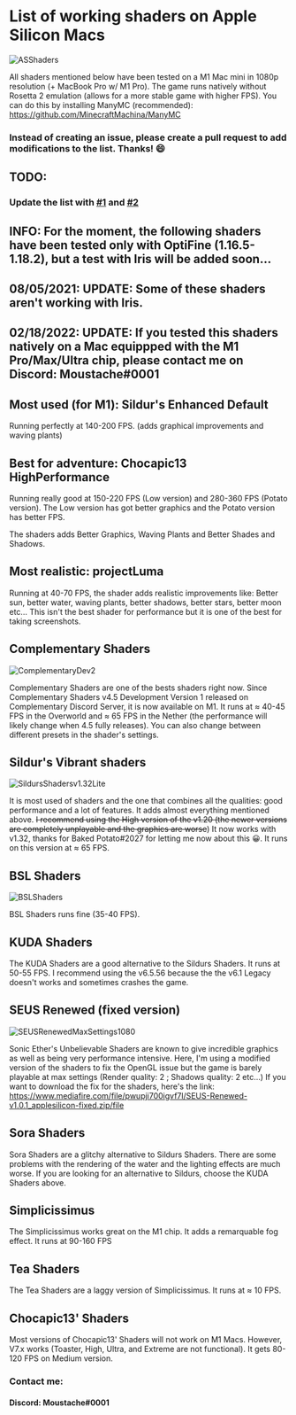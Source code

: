 # List of working shaders on Apple Silicon Macs
![ASShaders](https://i.goopics.net/46gge1.png)

All shaders mentioned below have been tested on a M1 Mac mini in 1080p resolution (+ MacBook Pro w/ M1 Pro). The game runs natively without Rosetta 2 emulation (allows for a more stable game with higher FPS). You can do this by installing ManyMC (recommended): https://github.com/MinecraftMachina/ManyMC

### Instead of creating an issue, please create a pull request to add modifications to the list. Thanks! 😄
## TODO:
### Update the list with [#1](https://github.com/MoustacheOff/AppleSilicon-Minecraft-Shaders/issues/1) and [#2](https://github.com/MoustacheOff/AppleSilicon-Minecraft-Shaders/issues/2)

## INFO: For the moment, the following shaders have been tested only with OptiFine (1.16.5-1.18.2), but a test with Iris will be added soon...
## 08/05/2021: UPDATE: Some of these shaders aren't working with Iris.
## 02/18/2022: UPDATE: If you tested this shaders natively on a Mac equippped with the M1 Pro/Max/Ultra chip, please contact me on Discord: Moustache#0001


## Most used (for M1): Sildur's Enhanced Default

Running perfectly at 140-200 FPS. (adds graphical improvements and waving plants)

## Best for adventure: Chocapic13 HighPerformance

Running really good at 150-220 FPS (Low version) and 280-360 FPS (Potato version).
The Low version has got better graphics and the Potato version has better FPS.

The shaders adds Better Graphics, Waving Plants and Better Shades and Shadows.

## Most realistic: projectLuma

Running at 40-70 FPS, the shader adds realistic improvements like: Better sun, better water, waving plants, better shadows, better stars, better moon etc…
This isn't the best shader for performance but it is one of the best for taking screenshots.

## Complementary Shaders

![ComplementaryDev2](https://i.goopics.net/fewv21.png)

Complementary Shaders are one of the bests shaders right now. Since Complementary Shaders v4.5 Development Version 1 released on Complementary Discord Server, it is now available on M1. It runs at ≈ 40-45 FPS in the Overworld and ≈ 65 FPS in the Nether (the performance will likely change when 4.5 fully releases). You can also change between different presets in the shader's settings.

## Sildur's Vibrant shaders

![SildursShadersv1.32Lite](https://i.goopics.net/bqghxc.png)

It is most used of shaders and the one that combines all the qualities: good performance and a lot of features. It adds almost everything mentioned above.
~~I recommend using the High version of the v1.20 (the newer versions are completely unplayable and the graphics are worse~~) It now works with v1.32, thanks for Baked Potato#2027 for letting me now about this 😀. It runs on this version at ≈ 65 FPS.

## BSL Shaders

![BSLShaders](https://i.goopics.net/e8t46f.png)

BSL Shaders runs fine (35-40 FPS).

## KUDA Shaders

The KUDA Shaders are a good alternative to the Sildurs Shaders. It runs at 50-55 FPS. I recommend using the v6.5.56 because the the v6.1 Legacy doesn't works and sometimes crashes the game.

## SEUS Renewed (fixed version)

![SEUSRenewedMaxSettings1080](https://i.goopics.net/ehb9ts.png)

Sonic Ether's Unbelievable Shaders are known to give incredible graphics as well as being very performance intensive. Here, I'm using a modified version of the shaders to fix the OpenGL issue but the game is barely playable at max settings (Render quality: 2 ; Shadows quality: 2 etc…) If you want to download the fix for the shaders, here's the link: https://www.mediafire.com/file/pwupji700igvf7l/SEUS-Renewed-v1.0.1_applesilicon-fixed.zip/file

## Sora Shaders

Sora Shaders are a glitchy alternative to Sildurs Shaders. There are some problems with the rendering of the water and the lighting effects are much worse. If you are looking for an alternative to Sildurs, choose the KUDA Shaders above.

## Simplicissimus

The Simplicissimus works great on the M1 chip. It adds a remarquable fog effect. It runs at 90-160 FPS

## Tea Shaders

The Tea Shaders are a laggy version of Simplicissimus. It runs at ≈ 10 FPS.

## Chocapic13' Shaders

Most versions of Chocapic13' Shaders will not work on M1 Macs. However, V7.x works (Toaster, High, Ultra, and Extreme are not functional). It gets 80-120 FPS on Medium version.

### Contact me:

#### Discord: Moustache#0001
